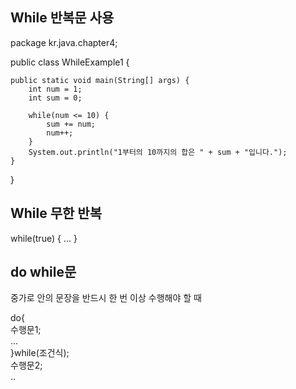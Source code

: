 ## While 반복문 사용

package kr.java.chapter4;

public class WhileExample1 {

	public static void main(String[] args) {
		int num = 1;
		int sum = 0;
		
		while(num <= 10) {
			sum += num;
			num++;			
		}
		System.out.println("1부터의 10까지의 합은 " + sum + "입니다.");
	}

}
## While 무한 반복

while(true) {
  ...
		}
    
## do while문 
중가로 안의 문장을 반드시 한 번 이상 수행해야 할 때  

do{  
  수행문1;  
  ...  
  }while(조건식);  
  수행문2;  
  ..  
